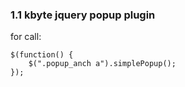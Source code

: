 ### 1.1 kbyte jquery popup plugin

for call:

    $(function() {
    	$(".popup_anch a").simplePopup();
    });
